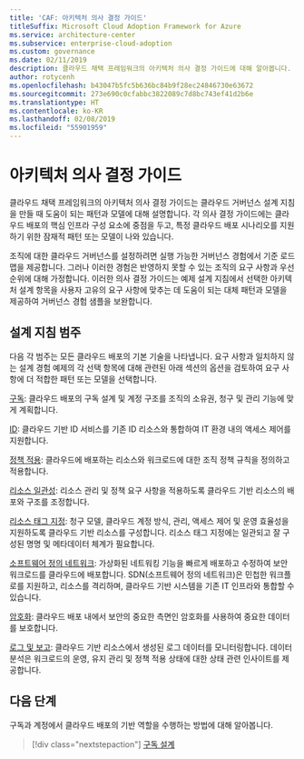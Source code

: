 ```yaml
---
title: 'CAF: 아키텍처 의사 결정 가이드'
titleSuffix: Microsoft Cloud Adoption Framework for Azure
ms.service: architecture-center
ms.subservice: enterprise-cloud-adoption
ms.custom: governance
ms.date: 02/11/2019
description: 클라우드 채택 프레임워크의 아키텍처 의사 결정 가이드에 대해 알아봅니다.
author: rotycenh
ms.openlocfilehash: b43047b5fc5b636bc84b9f28ec24846730e63672
ms.sourcegitcommit: 273e690c0cfabbc3822089c7d8bc743ef41d2b6e
ms.translationtype: HT
ms.contentlocale: ko-KR
ms.lasthandoff: 02/08/2019
ms.locfileid: "55901959"
---
```

# <a name="architectural-decision-guides"></a>아키텍처 의사 결정 가이드

클라우드 채택 프레임워크의 아키텍처 의사 결정 가이드는 클라우드 거버넌스 설계 지침을 만들 때 도움이 되는 패턴과 모델에 대해 설명합니다. 각 의사 결정 가이드에는 클라우드 배포의 핵심 인프라 구성 요소에 중점을 두고, 특정 클라우드 배포 시나리오를 지원하기 위한 잠재적 패턴 또는 모델이 나와 있습니다.

조직에 대한 클라우드 거버넌스를 설정하려면 실행 가능한 거버넌스 경험에서 기준 로드맵을 제공합니다. 그러나 이러한 경험은 반영하지 못할 수 있는 조직의 요구 사항과 우선 순위에 대해 가정합니다.
이러한 의사 결정 가이드는 예제 설계 지침에서 선택한 아키텍처 설계 항목을 사용자 고유의 요구 사항에 맞추는 데 도움이 되는 대체 패턴과 모델을 제공하여 거버넌스 경험 샘플을 보완합니다.

## <a name="design-guidance-categories"></a>설계 지침 범주

다음 각 범주는 모든 클라우드 배포의 기본 기술을 나타냅니다. 요구 사항과 일치하지 않는 설계 경험 예제의 각 선택 항목에 대해 관련된 아래 섹션의 옵션을 검토하여 요구 사항에 더 적합한 패턴 또는 모델을 선택합니다.

[구독](./subscriptions/overview.md): 클라우드 배포의 구독 설계 및 계정 구조를 조직의 소유권, 청구 및 관리 기능에 맞게 계획합니다.

[ID](./identity/overview.md): 클라우드 기반 ID 서비스를 기존 ID 리소스와 통합하여 IT 환경 내의 액세스 제어를 지원합니다.

[정책 적용](./policy-enforcement/overview.md): 클라우드에 배포하는 리소스와 워크로드에 대한 조직 정책 규칙을 정의하고 적용합니다.

[리소스 일관성](./resource-consistency/overview.md): 리소스 관리 및 정책 요구 사항을 적용하도록 클라우드 기반 리소스의 배포와 구조를 조정합니다.

[리소스 태그 지정](./resource-tagging/overview.md): 청구 모델, 클라우드 계정 방식, 관리, 액세스 제어 및 운영 효율성을 지원하도록 클라우드 기반 리소스를 구성합니다. 리소스 태그 지정에는 일관되고 잘 구성된 명명 및 메타데이터 체계가 필요합니다.

[소프트웨어 정의 네트워크](./software-defined-network/overview.md): 가상화된 네트워킹 기능을 빠르게 배포하고 수정하여 보안 워크로드를 클라우드에 배포합니다. SDN(소프트웨어 정의 네트워크)은 민첩한 워크플로를 지원하고, 리소스를 격리하며, 클라우드 기반 시스템을 기존 IT 인프라와 통합할 수 있습니다.

[암호화](./encryption/overview.md): 클라우드 배포 내에서 보안의 중요한 측면인 암호화를 사용하여 중요한 데이터를 보호합니다.

[로그 및 보고](./log-and-report/overview.md): 클라우드 기반 리소스에서 생성된 로그 데이터를 모니터링합니다. 데이터 분석은 워크로드의 운영, 유지 관리 및 정책 적용 상태에 대한 상태 관련 인사이트를 제공합니다.

## <a name="next-steps"></a>다음 단계

구독과 계정에서 클라우드 배포의 기반 역할을 수행하는 방법에 대해 알아봅니다.

> [!div class="nextstepaction"]
> [구독 설계](subscriptions/overview.md)
